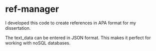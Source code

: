 ref-manager
===========

I developed this code to create references in APA format for my dissertation.

The text_data can be entered in JSON format. This makes it perfect for working with noSQL databases.
